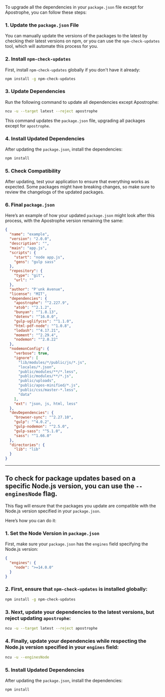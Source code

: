 To upgrade all the dependencies in your `package.json` file except for Apostrophe, you can follow these steps:

### 1. **Update the `package.json` File**

You can manually update the versions of the packages to the latest by checking their latest versions on npm, or you can use the `npm-check-updates` tool, which will automate this process for you.

### 2. **Install `npm-check-updates`**

First, install `npm-check-updates` globally if you don't have it already:

```bash
npm install -g npm-check-updates
```

### 3. **Update Dependencies**

Run the following command to update all dependencies except Apostrophe:

```bash
ncu -u --target latest --reject apostrophe
```

This command updates the `package.json` file, upgrading all packages except for `apostrophe`.

### 4. **Install Updated Dependencies**

After updating the `package.json`, install the dependencies:

```bash
npm install
```

### 5. **Check Compatibility**

After updating, test your application to ensure that everything works as expected. Some packages might have breaking changes, so make sure to review the changelogs of the updated packages.

### 6. **Final `package.json`**

Here’s an example of how your updated `package.json` might look after this process, with the Apostrophe version remaining the same:

```json
{
  "name": "example",
  "version": "2.0.0",
  "description": "",
  "main": "app.js",
  "scripts": {
    "start": "node app.js",
    "gens": "gulp sass"
  },
  "repository": {
    "type": "git",
    "url": ""
  },
  "author": "P'unk Avenue",
  "license": "MIT",
  "dependencies": {
    "apostrophe": "^2.227.9",
    "atob": "^2.1.2",
    "bunyan": "^1.8.13",
    "dotenv": "^16.0.0",
    "gulp-uglifycss": "^1.1.0",
    "html-pdf-node": "^1.0.8",
    "lodash": "^4.17.21",
    "moment": "^2.29.4",
    "nodemon": "^2.0.22"
  },
  "nodemonConfig": {
    "verbose": true,
    "ignore": [
      "lib/modules/*/public/js/*.js",
      "locales/*.json",
      "public/modules/**/*.less",
      "public/modules/**/*.js",
      "public/uploads",
      "public/apos-minified/*.js",
      "public/css/master-*.less",
      "data"
    ],
    "ext": "json, js, html, less"
  },
  "devDependencies": {
    "browser-sync": "^2.27.10",
    "gulp": "^4.0.2",
    "gulp-nodemon": "^2.5.0",
    "gulp-sass": "^5.1.0",
    "sass": "^1.66.0"
  },
  "directories": {
    "lib": "lib"
  }
}
```

---

## To check for package updates based on a specific Node.js version, you can use the `--enginesNode` flag.
This flag will ensure that the packages you update are compatible with the Node.js version specified in your `package.json`.

Here’s how you can do it:

### 1. **Set the Node Version in `package.json`**

First, make sure your `package.json` has the `engines` field specifying the Node.js version:

```json
{
  "engines": {
    "node": ">=14.0.0"
  }
}
```

###  2. First, ensure that `npm-check-updates` is installed globally:
   ```bash
   npm install -g npm-check-updates
   ```

###  3. Next, update your dependencies to the latest versions, but reject updating `apostrophe`:
   ```bash
   ncu -u --target latest --reject apostrophe
   ```

### 4. Finally, update your dependencies while respecting the Node.js version specified in your `engines` field:
   ```bash
   ncu -u --enginesNode
   ```

### 5. Install Updated Dependencies

After updating the `package.json`, install the dependencies:

```bash
npm install
```
